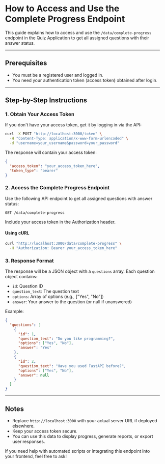 # How to Access and Use the Complete Progress Endpoint

This guide explains how to access and use the `/data/complete-progress` endpoint in the Quiz Application to get all assigned questions with their answer status.

---

## Prerequisites

- You must be a registered user and logged in.
- You need your authentication token (access token) obtained after login.

---

## Step-by-Step Instructions

### 1. Obtain Your Access Token

If you don't have your access token, get it by logging in via the API:

```bash
curl -X POST "http://localhost:3000/token" \
  -H "Content-Type: application/x-www-form-urlencoded" \
  -d "username=your_username&password=your_password"
```

The response will contain your access token:

```json
{
  "access_token": "your_access_token_here",
  "token_type": "bearer"
}
```

### 2. Access the Complete Progress Endpoint

Use the following API endpoint to get all assigned questions with answer status:

```
GET /data/complete-progress
```

Include your access token in the Authorization header.

#### Using cURL

```bash
curl "http://localhost:3000/data/complete-progress" \
  -H "Authorization: Bearer your_access_token_here"
```

### 3. Response Format

The response will be a JSON object with a `questions` array. Each question object contains:

- `id`: Question ID
- `question_text`: The question text
- `options`: Array of options (e.g., ["Yes", "No"])
- `answer`: Your answer to the question (or null if unanswered)

Example:

```json
{
  "questions": [
    {
      "id": 1,
      "question_text": "Do you like programming?",
      "options": ["Yes", "No"],
      "answer": "Yes"
    },
    {
      "id": 2,
      "question_text": "Have you used FastAPI before?",
      "options": ["Yes", "No"],
      "answer": null
    }
  ]
}
```

---

## Notes

- Replace `http://localhost:3000` with your actual server URL if deployed elsewhere.
- Keep your access token secure.
- You can use this data to display progress, generate reports, or export user responses.

If you need help with automated scripts or integrating this endpoint into your frontend, feel free to ask!

